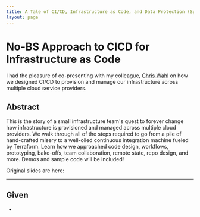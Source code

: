 ```yaml
---
title: A Tale of CI/CD, Infrastructure as Code, and Data Protection (Sponsored)
layout: page
---
```


# No-BS Approach to CICD for Infrastructure as Code

I had the pleasure of co-presenting with my colleague, [Chris Wahl](https://twitter.com/ChrisWahl) on how we designed CI/CD to provision and manage our infrastructure across multiple cloud service providers.

## Abstract

This is the story of a small infrastructure team's quest to forever change how infrastructure is provisioned and managed across multiple cloud providers. We walk through all of the steps required to go from a pile of hand-crafted misery to a well-oiled continuous integration machine fueled by Terraform. Learn how we approached code design, workflows, prototyping, bake-offs, team collaboration, remote state, repo design, and more. Demos and sample code will be included!

Original slides are here:

---

## Given

* 